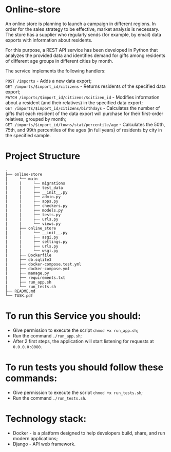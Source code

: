 # Online-store
An online store is planning to launch a campaign in different regions. In order for the sales strategy to be effective, market analysis is necessary. The store has a supplier who regularly sends (for example, by email) data exports with information about residents.

For this purpose, a REST API service has been developed in Python that analyzes the provided data and identifies demand for gifts among residents of different age groups in different cities by month.

The service implements the following handlers:

`POST /imports` - Adds a new data export; <br>
`GET /imports/$import_id/citizens` - Returns residents of the specified data export; <br>
`PATCH /imports/$import_id/citizens/$citizen_id` - Modifies information about a resident (and their relatives) in the specified data export; <br>
`GET /imports/$import_id/citizens/birthdays` - Calculates the number of gifts that each resident of the data export will purchase for their first-order relatives, grouped by month; <br>
`GET /imports/$import_id/towns/stat/percentile/age` - Calculates the 50th, 75th, and 99th percentiles of the ages (in full years) of residents by city in the specified sample. <br>

# Project Structure
```
.
├── online-store
|     └── main
|     |     └── migrations
|     |     ├── test_data
|     |     ├── __init__.py
|     |     ├── admin.py
|     |     ├── apps.py
|     |     ├── checkers.py
|     |     ├── models.py
|     |     ├── tests.py
|     |     ├── urls.py
|     |     └── views.py
|     ├── online_store
|     |     └── __init__.py
|     |     ├── asgi.py
|     |     ├── settings.py
|     |     ├── urls.py
|     |     └── wsgi.py
|     ├── Dockerfile
|     ├── db.sqlite3
|     ├── docker-compose.test.yml
|     ├── docker-compose.yml
|     ├── manage.py
|     ├── requirements.txt
|     ├── run_app.sh
|     └── run_tests.sh
├── README.md
└── TASK.pdf
```
# To run this Service you should:
- Give permission to execute the script `chmod +x run_app.sh`;
- Run the command `./run_app.sh`;
- After 2 first steps, the application will start listening for requests at `0.0.0.0:8080`.
# To run tests you should follow these commands:
- Give permission to execute the script `chmod +x run_tests.sh`;
- Run the command `./run_tests.sh`.
# Technology stack:
- Docker - is a platform designed to help developers build, share, and run modern applications;
- Django - API web framework.
